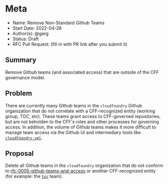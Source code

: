 # Meta
[meta]: #meta
- Name: Remove Non-Standard Github Teams
- Start Date: 2022-04-28
- Author(s): @gerg
- Status: Draft <!-- Acceptable values: Draft, Approved, On Hold, Superseded -->
- RFC Pull Request: (fill in with PR link after you submit it)


## Summary

Remove Github teams (and associated access) that are outside of the CFF
governance model.

## Problem

There are currently many Github teams in the `cloudfoundry` Github organization
that do not correlate with a CFF-recognized entity (working group, TOC, etc).
These teams grant access to CFF-governed repositories, but are not beholden to
the CFF's roles and other processes for governing access. In addition, the
volume of Github teams makes it more difficult to manage team access via the
Github UI and intermediary tools like
[`cloudfoundry.yml`](https://github.com/cloudfoundry/community/blob/main/org/cloudfoundry.yml).

## Proposal

Delete all Github teams in the `cloudfoundry` organization that do not conform
to
[rfc-0005-github-teams-and-access](https://github.com/cloudfoundry/community/blob/main/toc/rfc/rfc-0005-github-teams-and-access.md)
or another CFF-recognized entity (for example: the
[`toc`](https://github.com/orgs/cloudfoundry/teams/toc) team).
